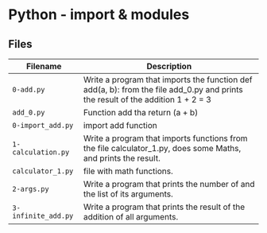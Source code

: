 # Python - import & modules
## Files
| Filename | Description |
| -------- | ----------- |
| `0-add.py` | Write a program that imports the function def add(a, b): from the file add_0.py and prints the result of the addition 1 + 2 = 3 |
| `add_0.py` | Function add tha return (a + b) |
| `0-import_add.py` | import add function |
| `1-calculation.py` | Write a program that imports functions from the file calculator_1.py, does some Maths, and prints the result. |
| `calculator_1.py` | file with math functions. |
| `2-args.py` | Write a program that prints the number of and the list of its arguments. |
| `3-infinite_add.py` | Write a program that prints the result of the addition of all arguments. |